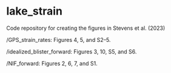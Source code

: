 # lake_strain
Code repository for creating the figures in Stevens et al. (2023)

/GPS_strain_rates: Figures 4, 5, and S2–5.

/idealized_blister_forward: Figures 3, 10, S5, and S6.

/NIF_forward: Figures 2, 6, 7, and S1.
